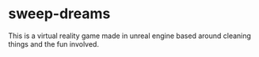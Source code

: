 # sweep-dreams

This is a virtual reality game made in unreal engine based around cleaning things and the fun involved.

